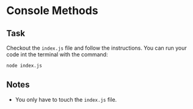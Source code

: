 # Console Methods

## Task

Checkout the `index.js` file and follow the instructions. You can run your code int the terminal with the command:

```bash
node index.js
```

## Notes

- You only have to touch the `index.js` file.
